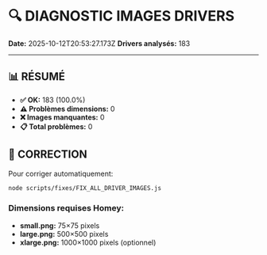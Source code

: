 # 🔍 DIAGNOSTIC IMAGES DRIVERS

**Date:** 2025-10-12T20:53:27.173Z
**Drivers analysés:** 183

---

## 📊 RÉSUMÉ

- **✅ OK:** 183 (100.0%)
- **⚠️  Problèmes dimensions:** 0
- **❌ Images manquantes:** 0
- **📋 Total problèmes:** 0

## 🔧 CORRECTION

Pour corriger automatiquement:

```bash
node scripts/fixes/FIX_ALL_DRIVER_IMAGES.js
```

### Dimensions requises Homey:

- **small.png:** 75×75 pixels
- **large.png:** 500×500 pixels
- **xlarge.png:** 1000×1000 pixels (optionnel)

